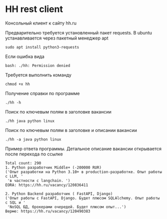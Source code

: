 # HH rest client

Консольный клиент к сайту hh.ru

Предварительно требуется установленный пакет requests. В ubuntu устанавливается через пакетный менеджер apt
```
sudo apt install python3-requests
```
Если ошибка вида 
```
bash: ./hh: Permission denied
```
Требуется выполнить команду 
```
chmod +x hh
```
Получение справки по программе
```
./hh -h
```
Поиск по ключевым полям в заголовке вакансии
```
./hh java python linux
```
Поиск по ключевым полям в заголовке и описании вакансии
```
./hh -a java python linux
```
Пример ответа программы. Детальное описание вакансии открывается после перехода по ссылке
```
Total count: 290
1. Python разработчик Middle+ (-200000 RUR)
('Опыт разработки на Python 3.10+ в production-разработке. Опыт работы с LLM, '
 'в частности с langchain. ')
EORA: https://hh.ru/vacancy/120836411

2. Python Backend разработчик ( FastAPI, Django) 
('Опыт работы с FastAPI, Django. Будет плюсом SQLAlchemy. Опыт работы с SQL и '
 'NoSQL БД, брокерами очередей. Будет плюсом опыт...')
Верме: https://hh.ru/vacancy/120490383
```
